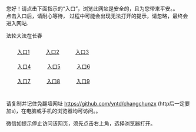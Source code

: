 您好！请点击下面指示的“入口”，浏览此网站是安全的，且为您带来平安。。 <br/>
点击入口后，请耐心等待， 过程中可能会出现无法打开的提示，请忽略，最终会进入网站. </br>

法轮大法在长春<br/>
<div style="padding:10px"><a style="margin:20px" target="_blank" href="https://dsbmizg632lwx.cloudfront.net/2Qpsp?jmqlje" id="ccLink1" rel="nofollow">入口1</a> <a target="_blank" style="margin:20px" href="https://d3qo0pr8zdjbbi.cloudfront.net/2Qpsp?zokjzs" id="ccLink2" rel="nofollow">入口2</a> <a style="margin:20px" target="_blank" href="https://d27y8end0hhj8w.cloudfront.net/2Qpsp?tfgxsixi" id="ccLink3" rel="nofollow">入口3</a></div>

<div style="padding:10px" ><a style="margin:20px" target="_blank" href="https://dsbmizg632lwx.cloudfront.net/2Qpsp?jmqlje" id="ccLink4" rel="nofollow">入口4</a> <a style="margin:20px" href="https://d3qo0pr8zdjbbi.cloudfront.net/2Qpsp?zokjzs" target="_blank" id="ccLink5" rel="nofollow">入口5</a> <a style="margin:20px" href="https://d27y8end0hhj8w.cloudfront.net/2Qpsp?tfgxsixi" target="_blank" id="ccLink6" rel="nofollow">入口6</a></div>

<div style="padding:10px"><a style="margin:20px" target="_blank" href="https://dsbmizg632lwx.cloudfront.net/2Qpsp?jmqlje" id="ccLink7" rel="nofollow">入口7</a> <a style="margin:20px" href="https://d3qo0pr8zdjbbi.cloudfront.net/2Qpsp?zokjzs" target="_blank" id="ccLink8" rel="nofollow">入口8</a> <a style="margin:20px" target="_blank" href="https://d27y8end0hhj8w.cloudfront.net/2Qpsp?tfgxsixi" id="ccLink9" rel="nofollow">入口9</a></div>

<br/>



请复制并记住免翻墙网址 https://github.com/yntd/changchunzx (http后一定要加s)，在电脑或手机的浏览器均可访问。。<br/>

微信如提示停止访问该网页，须先点击右上角，选择浏览器打开。
